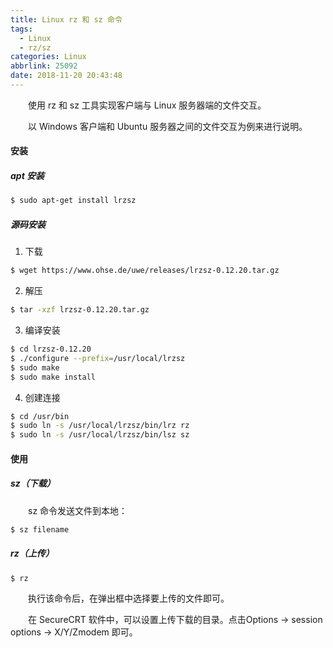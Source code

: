 ```yaml
---
title: Linux rz 和 sz 命令
tags:
  - Linux
  - rz/sz
categories: Linux
abbrlink: 25092
date: 2018-11-20 20:43:48
---
```


　　使用 rz 和 sz 工具实现客户端与 Linux 服务器端的文件交互。

<!--more-->

　　以 Windows 客户端和 Ubuntu 服务器之间的文件交互为例来进行说明。

#### 安装

##### apt 安装

```bash
$ sudo apt-get install lrzsz
```

##### 源码安装

1. 下载

```bash
$ wget https://www.ohse.de/uwe/releases/lrzsz-0.12.20.tar.gz
```

2. 解压

```bash
$ tar -xzf lrzsz-0.12.20.tar.gz
```

3. 编译安装

```bash
$ cd lrzsz-0.12.20
$ ./configure --prefix=/usr/local/lrzsz
$ sudo make
$ sudo make install
```

4. 创建连接

```bash
$ cd /usr/bin
$ sudo ln -s /usr/local/lrzsz/bin/lrz rz
$ sudo ln -s /usr/local/lrzsz/bin/lsz sz
```

#### 使用

##### sz（下载）

　　sz 命令发送文件到本地：

```bash
$ sz filename
```

##### rz（上传）

```bash
$ rz
```

　　执行该命令后，在弹出框中选择要上传的文件即可。

　　在 SecureCRT 软件中，可以设置上传下载的目录。点击Options -> session options -> X/Y/Zmodem 即可。
